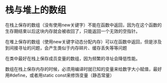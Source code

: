 # 栈与堆上的数组
在栈上保存的数组（没有使用new关键字）不能在函数中返回，因为在这个函数的生存期结束以后这块内存就会被收回了，只能返回一个无效的空指针。

在堆上保存的数组（使用new关键字动态分配内存）可以在函数中返回，但是涉及到间接寻址的问题，会产生类似于内存碎片、缓存丢失等等问题

在类中最好在栈上保存成员变量的数组，因为频繁的寻址会降低性能。

数组在栈上保存内存的时候，必须用编译时就已知的变量来给数字大小赋值，最好用#define，或者用static const来修饰变量（静态常量）